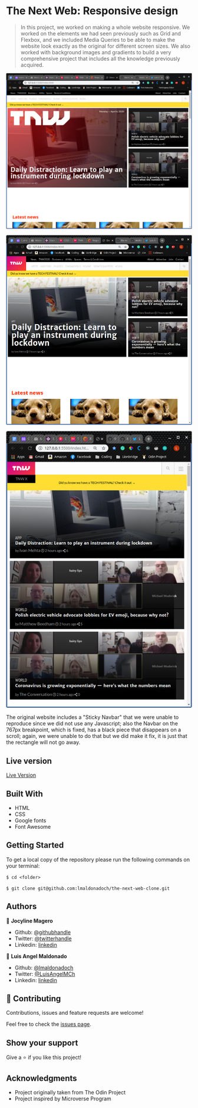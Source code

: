 # The Next Web: Responsive design

> In this project, we worked on making a whole website responsive. We worked on the elements we had seen previously such as Grid and Flexbox, and we included Media Queries to be able to make the website look exactly as the original for different screen sizes. We also worked with background images and gradients to build a very comprehensive project that includes all the knowledge previously acquired.

![screenshot](images/screenshot1.png)

![screenshot](images/screenshot2.png)

![screenshot](images/screenshot3.png)

The original website includes a "Sticky Navbar" that we were unable to reproduce since we did not use any Javascript; also the Navbar on the 767px breakpoint, which is fixed, has a black piece that disappears on a scroll; again, we were unable to do that but we did make it fix, it is just that the rectangle will not go away.

## Live version

[Live Version](https://rawcdn.githack.com/lmaldonadoch/the-next-web-clone/10e7dd72434473f465c2af74c3fb0a0abe567327/index.html)

## Built With

- HTML
- CSS
- Google fonts
- Font Awesome

## Getting Started

To get a local copy of the repository please run the following commands on your terminal:

```
$ cd <folder>
```

```
$ git clone git@github.com:lmaldonadoch/the-next-web-clone.git
```

## Authors

👤 **Jocyline Magero**

- Github: [@githubhandle](https://github.com/Jmagero)
- Twitter: [@twitterhandle](https://twitter.com/twitterhandle)
- Linkedin: [linkedin](https://linkedin.com/linkedinhandle)

👤 **Luis Angel Maldonado**

- Github: [@lmaldonadoch](https://github.com/lmaldonadoch)
- Twitter: [@LuisAngelMCh](https://twitter.com/LuisAngelMCh)
- Linkedin: [linkedin](https://www.linkedin.com/in/luis-angel-maldonado-5b503a1a3/)

## 🤝 Contributing

Contributions, issues and feature requests are welcome!

Feel free to check the [issues page](https://github.com/Jmagero/smashing-magazine/issues).

## Show your support

Give a ⭐️ if you like this project!

## Acknowledgments

- Project originally taken from The Odin Project
- Project inspired by Microverse Program
